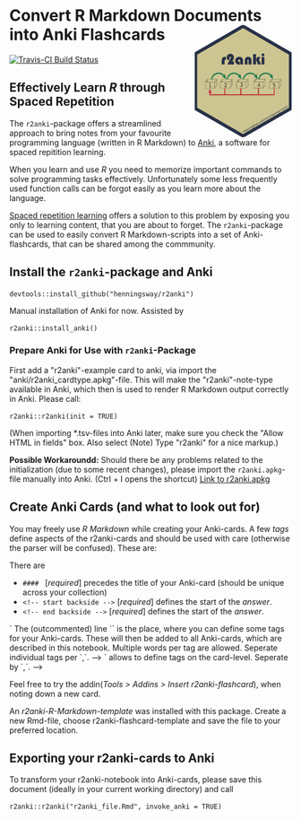 # Convert R Markdown Documents into Anki Flashcards <img src="man/figures/r2anki_sticker.png" height="200" align="right">

[![Travis-CI Build Status](https://travis-ci.org/henningsway/r2anki.svg?branch=dev)](https://travis-ci.org/henningsway/r2anki)

## Effectively Learn *R* through Spaced Repetition
The `r2anki`-package offers a streamlined approach to bring notes from your favourite programming language (written in R Markdown) to [Anki](https://ankisrs.net), a software for spaced repitition learning.

When you learn and use *R* you need to memorize important commands to solve programming tasks effectively. Unfortunately some less frequently used function calls can be forgot easily as you learn more about the language.

[Spaced repetition learning](https://en.wikipedia.org/wiki/Spaced_repetition) offers a solution to this problem by exposing you only to learning content, that you are about to forget. The `r2anki`-package can be used to easily convert R Markdown-scripts into a set of Anki-flashcards, that can be shared among the commmunity.

## Install the `r2anki`-package and Anki
```
devtools::install_github("henningsway/r2anki")
```

Manual installation of Anki for now. Assisted by

```
r2anki::install_anki()
```

### Prepare Anki for Use with `r2anki`-Package
First add a "r2anki"-example card to anki, via import the "anki/r2anki_cardtype.apkg"-file. This will make the "r2anki"-note-type available in Anki, which then is used to render R Markdown output correctly in Anki. Please call:

```
r2anki::r2anki(init = TRUE)
```

(When importing *.tsv-files into Anki later, make sure you check the "Allow HTML in fields" box. Also select (Note) Type "r2anki" for a nice markup.)

**Possible Workaroundd:** Should there be any problems related to the initialization (due to some recent changes), please import the `r2anki.apkg`-file manually into Anki. (Ctrl + I opens the shortcut)
[Link to r2anki.apkg](https://github.com/henningsway/r2anki/blob/master/inst/anki/r2anki.apkg)


## Create Anki Cards (and what to look out for)
You may freely use *R Markdown* while creating your Anki-cards. A few *tags* define aspects of the r2anki-cards and should be used with care (otherwise the parser will be confused). These are:

There are 
* `#### ` [*required*] precedes the title of your Anki-card (should be unique across your collection)
* `<!-- start backside -->` [*required*] defines the start of the *answer*.
* `<!-- end backside -->` [*required*] defines the start of the *answer*.

<!-- Tags are *optional* and can be defined for all cards of one notebook as well as for individual cards. -->

<!-- * `<!-- #globaltags:  -->` The (outcommented) line  `<!-- # globaltags:  -->` is the place, where you can define some tags for your Anki-cards. These will then be added to all Anki-cards, which are described in this notebook. Multiple words per tag are allowed. Seperate individual tags per `,`. -->
<!-- * `<!-- #tags: -->` allows to define tags on the card-level. Seperate by `,`. -->

Feel free to try the addin(*Tools > Addins > Insert r2anki-flashcard*), when noting down a new card.

An *r2anki-R-Markdown-template* was installed with this package. Create a new Rmd-file, choose r2anki-flashcard-template and save the file to your preferred location.


## Exporting your r2anki-cards to Anki
To transform your r2anki-notebook into Anki-cards, please save this document (ideally in your current working directory) and call 

```
r2anki::r2anki("r2anki_file.Rmd", invoke_anki = TRUE)
```

<!-- ### Other Informations-->
<!-- "/home/usrname/.local/share/Anki2/User 1/collection.media/". More info can be found at: https://apps.ankiweb.net/docs/manual.html#file-locations.-->
